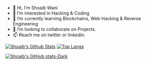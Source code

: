 - 👋 Hi, I’m Shoaib Wani
- 👀 I’m interested in Hacking & Coding
- 🌱 I’m currently learning Blockchains, Web Hacking & Reverse Engineering
- 💞️ I’m looking to collaborate on Projects.
- 📫 Reach me on twitter or linkedin.


[![Shoaib's Github Stats](https://github-readme-stats.vercel.app/api?username=Pyloris)](https://github.com/anuraghazra/github-readme-stats)             [![Top Langs](https://github-readme-stats.vercel.app/api/top-langs/?username=Pyloris\&hide=html,css,scss,ruby&layout=donut-vertical)](https://github.com/anuraghazra/github-readme-stats)

[![Shoaib's GitHub stats-Dark](https://github-readme-stats.vercel.app/api?username=Pyloris\&show_icons=true\&theme=dark#gh-dark-mode-only)](https://github.com/anuraghazra/github-readme-stats#responsive-card-theme#gh-dark-mode-only)
